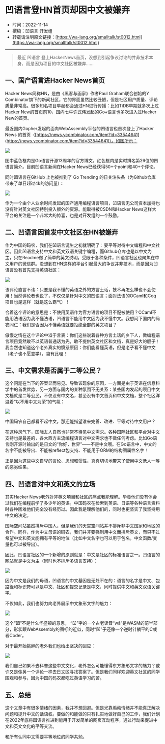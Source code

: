 # 凹语言登HN首页却因中文被嫌弃

- 时间：2022-11-14
- 撰稿：凹语言 开发组
- 转载请注明原文链接：[https://wa-lang.org/smalltalk/st0012.html](https://wa-lang.org/smalltalk/st0012.html)

---

> 最近 凹语言 登上HackerNews首页，没想到引起争议讨论的并非技术本身，而是因为项目的中文社区被嫌弃……

## 一、国产语言进Hacker News首页

Hacker News简称HN，是由《黑客与画家》作者Paul Graham联合创始的Y Combinator旗下的新闻社区，它的界面虽然比较丑陋，但是社区用户质量、评论质量非常高。很多知名项目早起都会通过HN进行传播：比如TiDB早期就多次上过Hacker New的首页前10，国内七牛许式伟发起的Go+语言也多次进入过Hacker New的首页。

最近国内Gopher发起的面向WebAssembly平台的凹语言也首次登上了Hacker News 的首页（[https://news.ycombinator.com/item?id=33544641](https://news.ycombinator.com/item?id=33544641)）。如图所示：

![](/st0012-01.png)

图中蓝色框内是Go语言开源13周年的官方博文，红色框内是实时排名第26位的凹语言简介。目前凹语言新闻在Hacker News已经获得50+个point和40+个评论。

同时凹语言在GitHub 上也被推到了 Go Trending 的日关注头条（为Github仓库带来了单日超过4k的访问量）：

![](/st0012-02.png)

作为一个由个人业余时间发起的国产通用编程语言项目，凹语言无公司资本加持也没有针对英文社区特别投入额外的资源。能取得被CSDN和Hacker News这样大平台的关注是一个非常大的惊喜，也是对开发组的一个鼓励。

## 二、凹语言因首发中文社区在HN被嫌弃

作为中国的码农，我们在凹语言诞生之初就明确了：要平等对待中文编程和中文社区。因此凹语言支持中文和英文双语关键字编程，而Github仓库也是以中文为主，只在Readme做了简单的英文说明。受限于各种条件，凹语言社区也聚焦在中文用户的微信群。没想到在HN这样的平台引起最大的争议并非技术，而是因为凹语言没有首先支持英语社区：

![](/st0012-03.png)

该评论直言不讳：只要是我不懂的英语之外的方言土话，技术再怎么样也不会使用！当然评论者也说了，不仅仅是针对中文的凹语言；面对法语的OCaml和Coq项目也是这样（就是这么霸气）！

合着这个评论的意思是：不使用英语作为官方语言的项目不配被使用？OCaml不能用法语因为我不懂法语，凹语言不能用中文因为我不懂中文。我想问下国内的码农同仁：我们是否因为不懂英语就要拒绝全部的英文项目？

傲慢之情在这个评论中溢于言表：你们这些说着各种方言土话的乡下人，做编程语言项目竟然敢不以英语普通话为先，敢不提供英文社区和文档，真是好大的胆子！我当然也知道这个老外真实的愤怒原因：你们能看懂英语，但是老子看不懂中文（老子也不愿意学），岂有此理！

## 三、中文需求是否属于二等公民？

这个问题在当下的答案显而易见。导致该现象的原因，一方面是由于英语在信息科学中的首发优势，另一方面与国内的某种氛围不无关系：某些国内发起的项目中文文档就是二等公民，不仅没有中文名，甚至没有中文首页和中文文档，整个社区洋溢着“以不用中文为荣”的气氛：

![](/st0012-04.png)

中国码农自己都看不起中文，那还能指望谁来完善、改进、平等对待中文用户？

在这种风气下，国际友人自然也非常不待见中文需求。各种国际社区和平台对中文支持也是最差的，各大西方主流编程语言对中文需求也不做任何考虑。比如Go语言刚开源时输出的是日文的“你好，世界”——不是中文哦。在Go语言中，中文的名字不能被导出、不能被reflect包支持、不能用于ORM的结构图属性名字！

正是因为这些中文自卑的言论、思想和惯性，真真切切地带来了使用中文低人一等的恶劣结果。

## 四、凹语言对中文和英文的立场

其实Hacker News老外对非英文项目和社区的痛点我能理解。毕竟他们没有体会过我们在编程前学了多少年的英语。中国码农在检索到英语、日语等各种语言资料时各种困难他们完全没有经历过。因此我是理解他们的，同时也更坚实了我坚持用中文的决定。

国际空间站虽然排斥中国人，但是我们的天宫空间站并不排斥非中文国家和地区的合作。同样，作为中文母语的码农，我们并非要强制用中文而排斥英文，而只不过希望中文和英文能拥有平等的地位（比如中文名字也可以用于包名，中文函数/变量也可以被导出）。

因此，凹语言社区的一个新增的原则就是：中文是社区的标准语言之一。凹语言的网站就是中文为主（同时也不排斥多语言支持）：

![](/st0012-05.png)

因为中文是我们的母语，凹语言的中文基因是无处不在的：语言的名字是中文、包路径和标识符可以是中文、社区和提交记录是中文，同时提供中文和英文双语关键字。

不仅如此，我们也努力向老外展示中文象形文字的魅力：

![](/st0012-06.png)

这个“凹”不是什么华盛顿的意思， “凹”字的一个古老读音“wā”是WASM的前半部分，形状跟WebAssembly的图标的近似，同时“凹”子还像一个逆时针躺平的C或者Coder。

对于最开始挑衅的老外我们也给出坚决的回应：

![](/st0012-07.png)

我们自己如果不去科普这些中文文化，老外怎么可能懂得东方象形文字的魅力？或许又是像另一个评论一样去日文区寻找答案了。但是我们同样欢迎英文社区的同学围观和参与，因为中国的码农都吃过英语学习的苦。

## 五、总结

这个文章中有很多情绪的因素，我并不想回避。但是光靠煽动情绪并不能真正解决问题和提升中文的话语权。要做的和能做的只有扎实地做好自己的工作，我们计划在2022年底将凹语言推进到能用于开发简单的网页互动程序，通过行动来促进中文和英文文化的平等交流。

和所有认同中文需要平等地位的同学共勉。
